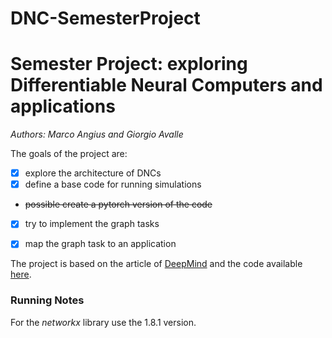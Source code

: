 # DNC-SemesterProject
# Semester Project: exploring Differentiable Neural Computers and applications
*Authors: Marco Angius and Giorgio Avalle*

The goals of the project are: 
- [x] explore the architecture of DNCs
- [x] define a base code for running simulations
- <del>possible create a pytorch version of the code</del>
- [x] try to implement the graph tasks
- [x] map the graph task to an application   


The project is based on the article of [DeepMind](https://deepmind.com/blog/differentiable-neural-computers/) and 
the code available [here](https://github.com/deepmind/dnc).

### Running Notes
For the *networkx* library use the 1.8.1 version.
